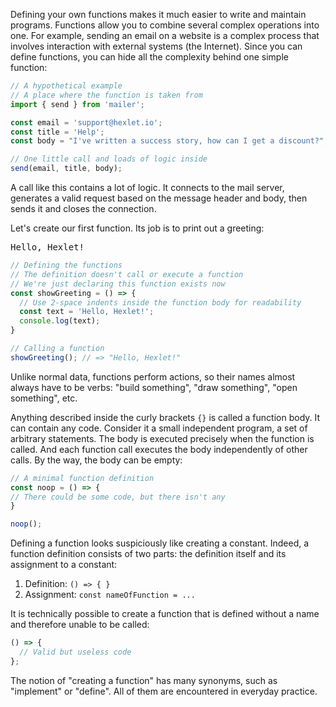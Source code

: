 
Defining your own functions makes it much easier to write and maintain programs. Functions allow you to combine several complex operations into one. For example, sending an email on a website is a complex process that involves interaction with external systems (the Internet). Since you can define functions, you can hide all the complexity behind one simple function:

```javascript
// A hypothetical example
// A place where the function is taken from
import { send } from 'mailer';

const email = 'support@hexlet.io';
const title = 'Help';
const body = "I've written a success story, how can I get a discount?";

// One little call and loads of logic inside
send(email, title, body);
```

A call like this contains a lot of logic. It connects to the mail server, generates a valid request based on the message header and body, then sends it and closes the connection.

Let's create our first function. Its job is to print out a greeting:

<pre class='hexlet-basics-output'>Hello, Hexlet!</pre>

```javascript
// Defining the functions
// The definition doesn't call or execute a function
// We're just declaring this function exists now
const showGreeting = () => {
  // Use 2-space indents inside the function body for readability
  const text = 'Hello, Hexlet!';
  console.log(text);
}

// Calling a function
showGreeting(); // => "Hello, Hexlet!"
```

Unlike normal data, functions perform actions, so their names almost always have to be verbs: "build something", "draw something", "open something", etc.

Anything described inside the curly brackets `{}` is called a function body. It can contain any code. Consider it a small independent program, a set of arbitrary statements. The body is executed precisely when the function is called. And each function call executes the body independently of other calls. By the way, the body can be empty:

```javascript
// A minimal function definition
const noop = () => {
// There could be some code, but there isn't any
}

noop();
```

Defining a function looks suspiciously like creating a constant. Indeed, a function definition consists of two parts: the definition itself and its assignment to a constant:

1. Definition: `() => { }`
2. Assignment: `const nameOfFunction = ...`

It is technically possible to create a function that is defined without a name and therefore unable to be called:

```javascript
() => {
  // Valid but useless code
};
```

The notion of "creating a function" has many synonyms, such as "implement" or "define". All of them are encountered in everyday practice.
